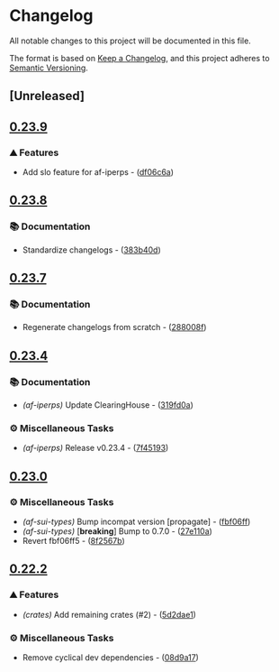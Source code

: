 # Changelog

All notable changes to this project will be documented in this file.

The format is based on [Keep a Changelog](https://keepachangelog.com/en/1.0.0/),
and this project adheres to [Semantic Versioning](https://semver.org/spec/v2.0.0.html).


## [Unreleased]

## [0.23.9](https://github.com/AftermathFinance/aftermath-sdk-rust/compare/af-iperps-v0.23.8...af-iperps-v0.23.9)

### ⛰️ Features

- Add slo feature for af-iperps - ([df06c6a](https://github.com/AftermathFinance/aftermath-sdk-rust/commit/df06c6a00f4a918e7880981c5dc104e8e22bfb14))


## [0.23.8](https://github.com/AftermathFinance/aftermath-sdk-rust/compare/af-iperps-v0.23.7...af-iperps-v0.23.8)

### 📚 Documentation

- Standardize changelogs - ([383b40d](https://github.com/AftermathFinance/aftermath-sdk-rust/commit/383b40d75c38f637aafe06438673f71e1c57d432))


## [0.23.7](https://github.com/AftermathFinance/aftermath-sdk-rust/compare/af-iperps-v0.23.6...af-iperps-v0.23.7)

### 📚 Documentation

- Regenerate changelogs from scratch - ([288008f](https://github.com/AftermathFinance/aftermath-sdk-rust/commit/288008f5b60193ea34b765d8ad605cf4f25207e9))

## [0.23.4](https://github.com/AftermathFinance/aftermath-sdk-rust/compare/af-iperps-v0.23.3...af-iperps-v0.23.4)

### 📚 Documentation

- *(af-iperps)* Update ClearingHouse - ([319fd0a](https://github.com/AftermathFinance/aftermath-sdk-rust/commit/319fd0ae4e2df0f8d6d923485bd19f8c2ed1d8e2))

### ⚙️ Miscellaneous Tasks

- *(af-iperps)* Release v0.23.4 - ([7f45193](https://github.com/AftermathFinance/aftermath-sdk-rust/commit/7f451934d0dbd57f0ab6316728c22db1c9143d33))

## [0.23.0](https://github.com/AftermathFinance/aftermath-sdk-rust/compare/af-iperps-v0.22.2...af-iperps-v0.23.0)

### ⚙️ Miscellaneous Tasks

- *(af-sui-types)* Bump incompat version [propagate] - ([fbf06ff](https://github.com/AftermathFinance/aftermath-sdk-rust/commit/fbf06ff5b383d73297a7595b6a4ca7300bdbfbd2))
- *(af-sui-types)* [**breaking**] Bump to 0.7.0 - ([27e110a](https://github.com/AftermathFinance/aftermath-sdk-rust/commit/27e110a9455d4a1b9c4d9c1a9e4e0c85728a1e96))
- Revert fbf06ff5 - ([8f2567b](https://github.com/AftermathFinance/aftermath-sdk-rust/commit/8f2567b6efd2924092cb5a5a382a5cabeaf7fafd))

## [0.22.2](https://github.com/AftermathFinance/aftermath-sdk-rust/compare/af-iperps-v0.22.0...af-iperps-v0.22.2)

### ⛰️ Features

- *(crates)* Add remaining crates (#2) - ([5d2dae1](https://github.com/AftermathFinance/aftermath-sdk-rust/commit/5d2dae1392de8ed6a5af63a0e559bd3416112b35))

### ⚙️ Miscellaneous Tasks

- Remove cyclical dev dependencies - ([08d9a17](https://github.com/AftermathFinance/aftermath-sdk-rust/commit/08d9a1710fb56c3a58663051eecf29a18e91594b))

<!-- generated by git-cliff -->
